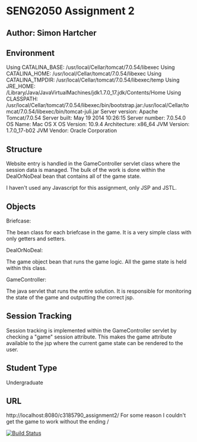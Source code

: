SENG2050 Assignment 2
=====================

Author: Simon Hartcher
----------------------

Environment
-----------

Using CATALINA_BASE:   /usr/local/Cellar/tomcat/7.0.54/libexec
Using CATALINA_HOME:   /usr/local/Cellar/tomcat/7.0.54/libexec
Using CATALINA_TMPDIR: /usr/local/Cellar/tomcat/7.0.54/libexec/temp
Using JRE_HOME:        /Library/Java/JavaVirtualMachines/jdk1.7.0_17.jdk/Contents/Home
Using CLASSPATH:       /usr/local/Cellar/tomcat/7.0.54/libexec/bin/bootstrap.jar:/usr/local/Cellar/tomcat/7.0.54/libexec/bin/tomcat-juli.jar
Server version: Apache Tomcat/7.0.54
Server built:   May 19 2014 10:26:15
Server number:  7.0.54.0
OS Name:        Mac OS X
OS Version:     10.9.4
Architecture:   x86_64
JVM Version:    1.7.0_17-b02
JVM Vendor:     Oracle Corporation

Structure
---------

Website entry is handled in the GameController servlet class where the session data is managed. The bulk of the work is done within the DealOrNoDeal bean that contains all of the game state.

I haven't used any Javascript for this assignment, only JSP and JSTL.

Objects
-------

Briefcase:

The bean class for each briefcase in the game. It is a very simple class with only getters and setters.

DealOrNoDeal:

The game object bean that runs the game logic. All the game state is held within this class.

GameController:

The java servlet that runs the entire solution. It is responsible for monitoring the state of the game and outputting the correct jsp. 

Session Tracking
----------------

Session tracking is implemented within the GameController servlet by checking a "game" session attribute. This makes the game attribute available to the jsp where the current game state can be rendered to the user.

Student Type
------------

Undergraduate

URL
---

http://localhost:8080/c3185790_assignment2/ 
For some reason I couldn't get the game to work without the ending /

[![Build Status](https://travis-ci.org/deevus/seng2050-assign2.svg)](https://travis-ci.org/deevus/seng2050-assign2)